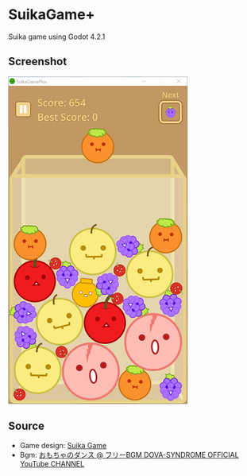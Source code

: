 # SuikaGame+

Suika game using Godot 4.2.1

## Screenshot

![screenshot](resource/game_playing.png)

## Source

- Game design: [Suika Game](https://www.aladdinx.jp/pages/suika-game)
- Bgm: [おもちゃのダンス @ フリーBGM DOVA-SYNDROME OFFICIAL YouTube CHANNEL](https://www.youtube.com/watch?v=kKg-aXVS1YI)

